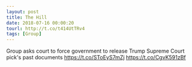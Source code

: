 ```yaml
---
layout: post
title: The Hill
date: 2018-07-16 00:00:20
tourl: http://t.co/t414UtTRv4
tags: [Group]
---
```

Group asks court to force government to release Trump Supreme Court pick's past documents
https://t.co/SToEyS7mZj https://t.co/CgvK591zBf